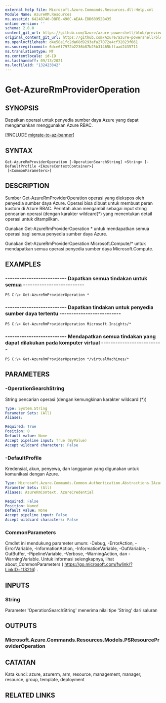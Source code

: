 ```yaml
---
external help file: Microsoft.Azure.Commands.Resources.dll-Help.xml
Module Name: AzureRM.Resources
ms.assetid: 6424B740-DBFB-490C-AEAA-EDD60952B435
online version: ''
schema: 2.0.0
content_git_url: https://github.com/Azure/azure-powershell/blob/preview/src/ResourceManager/Resources/Commands.Resources/help/Get-AzureRmProviderOperation.md
original_content_git_url: https://github.com/Azure/azure-powershell/blob/preview/src/ResourceManager/Resources/Commands.Resources/help/Get-AzureRmProviderOperation.md
ms.openlocfilehash: d4e58e1fc2da68d9293afa27072a4cf32023f661
ms.sourcegitcommit: 6dce6f7972b2236b87b25b31465bffaad2435711
ms.translationtype: MT
ms.contentlocale: id-ID
ms.lasthandoff: 09/13/2021
ms.locfileid: "132423842"
---
```

# Get-AzureRmProviderOperation

## SYNOPSIS
Dapatkan operasi untuk penyedia sumber daya Azure yang dapat mengamankan menggunakan Azure RBAC.

[!INCLUDE [migrate-to-az-banner](../../includes/migrate-to-az-banner.md)]

## SYNTAX

```
Get-AzureRmProviderOperation [-OperationSearchString] <String> [-DefaultProfile <IAzureContextContainer>]
 [<CommonParameters>]
```

## DESCRIPTION
Sumber Get-AzureRmProviderOperation operasi yang diekspos oleh penyedia sumber daya Azure.
Operasi bisa dibuat untuk membuat peran kustom di Azure RBAC.
Perintah akan mengambil sebagai input string pencarian operasi (dengan karakter wildcard(*) yang menentukan detail operasi untuk ditampilkan.

Gunakan Get-AzureRmProviderOperation * untuk mendapatkan semua operasi bagi semua penyedia sumber daya Azure.

Gunakan Get-AzureRmProviderOperation Microsoft.Compute/* untuk mendapatkan semua operasi penyedia sumber daya Microsoft.Compute.

## EXAMPLES

### -------------------------- Dapatkan semua tindakan untuk semua --------------------------
```
PS C:\> Get-AzureRmProviderOperation *
```

### -------------------------- Dapatkan tindakan untuk penyedia sumber daya tertentu --------------------------
```
PS C:\> Get-AzureRmProviderOperation Microsoft.Insights/*
```

### -------------------------- Mendapatkan semua tindakan yang dapat dilakukan pada komputer virtual --------------------------
```
PS C:\> Get-AzureRmProviderOperation */virtualMachines/*
```

## PARAMETERS

### -OperationSearchString
String pencarian operasi (dengan kemungkinan karakter wildcard (*))

```yaml
Type: System.String
Parameter Sets: (All)
Aliases: 

Required: True
Position: 0
Default value: None
Accept pipeline input: True (ByValue)
Accept wildcard characters: False
```

### -DefaultProfile
Kredensial, akun, penyewa, dan langganan yang digunakan untuk komunikasi dengan Azure.

```yaml
Type: Microsoft.Azure.Commands.Common.Authentication.Abstractions.IAzureContextContainer
Parameter Sets: (All)
Aliases: AzureRmContext, AzureCredential

Required: False
Position: Named
Default value: None
Accept pipeline input: False
Accept wildcard characters: False
```

### CommonParameters
Cmdlet ini mendukung parameter umum: -Debug, -ErrorAction, -ErrorVariable, -InformationAction, -InformationVariable, -OutVariable, -OutBuffer, -PipelineVariable, -Verbose, -WarningAction, dan -WarningVariable. Untuk informasi selengkapnya, lihat about_CommonParameters ( https://go.microsoft.com/fwlink/?LinkID=113216) .

## INPUTS

### String
Parameter 'OperationSearchString' menerima nilai tipe 'String' dari saluran

## OUTPUTS

### Microsoft.Azure.Commands.Resources.Models.PSResourceProviderOperation

## CATATAN
Kata kunci: azure, azurerm, arm, resource, management, manager, resource, group, template, deployment

## RELATED LINKS

